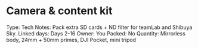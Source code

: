 # Camera & content kit

Type: Tech
Notes: Pack extra SD cards + ND filter for teamLab and Shibuya Sky. Linked days: Days 2-16 Owner: You
Packed: No
Quantity: Mirrorless body, 24mm + 50mm primes, DJI Pocket, mini tripod
